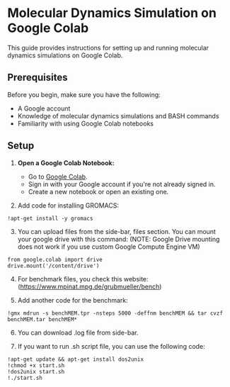 # Molecular Dynamics Simulation on Google Colab

This guide provides instructions for setting up and running molecular dynamics simulations on Google Colab.

## Prerequisites

Before you begin, make sure you have the following:

- A Google account
- Knowledge of molecular dynamics simulations and BASH commands
- Familiarity with using Google Colab notebooks

## Setup

1. **Open a Google Colab Notebook:**
   - Go to [Google Colab](https://colab.research.google.com/).
   - Sign in with your Google account if you're not already signed in.
   - Create a new notebook or open an existing one.
 
2. Add code for installing GROMACS:
```
!apt-get install -y gromacs
```
3. You can upload files from the side-bar, files section. You can mount your google drive with this command: (NOTE: Google Drive mounting does not work if you use custom Google Compute Engine VM)
```
from google.colab import drive
drive.mount('/content/drive')
```
4. For benchmark files, you check this website: (https://www.mpinat.mpg.de/grubmueller/bench)

5. Add another code for the benchmark:   
```
!gmx mdrun -s benchMEM.tpr -nsteps 5000 -deffnm benchMEM && tar cvzf benchMEM.tar benchMEM*
```

6. You can download .log file from side-bar.

7. If you want to run .sh script file, you can use the following code:
```
!apt-get update && apt-get install dos2unix
!chmod +x start.sh
!dos2unix start.sh
!./start.sh
```

